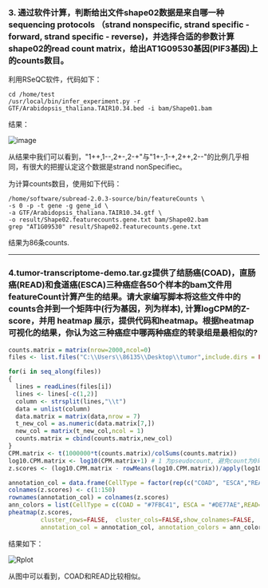 ### 3. 通过软件计算，判断给出文件shape02数据是来自哪一种sequencing protocols （strand nonspecific, strand specific - forward, strand specific - reverse)，并选择合适的参数计算shape02的read count matrix，给出AT1G09530基因(PIF3基因)上的counts数目。
利用RSeQC软件，代码如下：
```shell
cd /home/test
/usr/local/bin/infer_experiment.py -r GTF/Arabidopsis_thaliana.TAIR10.34.bed -i bam/Shape01.bam
```
结果：

![image](https://github.com/GodLemma/Bioinformatics/assets/162097106/59170ed7-5186-4c81-a34c-9e29a7e313c0)

从结果中我们可以看到，"1++,1--,2+-,2-+"与"1+-,1-+,2++,2--"的比例几乎相同，有很大的把握认定这个数据是strand nonSpecifiec。

为计算counts数目，使用如下代码：
```shell
/home/software/subread-2.0.3-source/bin/featureCounts \
-s 0 -p -t gene -g gene_id \
-a GTF/Arabidopsis_thaliana.TAIR10.34.gtf \
-o result/Shape02.featurecounts.gene.txt bam/Shape02.bam
grep "AT1G09530" result/Shape02.featurecounts.gene.txt
```
结果为86条counts.

---
### 4.tumor-transcriptome-demo.tar.gz提供了结肠癌(COAD)，直肠癌(READ)和食道癌(ESCA)三种癌症各50个样本的bam文件用featureCount计算产生的结果。请大家编写脚本将这些文件中的counts合并到一个矩阵中(行为基因，列为样本), 计算logCPM的Z-score，并用 heatmap 展示，提供代码和heatmap。根据heatmap可视化的结果，你认为这三种癌症中哪两种癌症的转录组是最相似的?

```R
counts.matrix = matrix(nrow=2000,ncol=0)
files <- list.files("C:\\Users\\86135\\Desktop\\tumor",include.dirs = FALSE,full.name = TRUE,recursive = TRUE)

for(i in seq_along(files))
{
  lines = readLines(files[i])
  lines <- lines[-c(1,2)]
  column <- strsplit(lines,"\\t")
  data = unlist(column)
  data.matrix = matrix(data,nrow = 7)
  t_new_col = as.numeric(data.matrix[7,])
  new_col = matrix(t_new_col,ncol = 1)
  counts.matrix = cbind(counts.matrix,new_col)
}
CPM.matrix <- t(1000000*t(counts.matrix)/colSums(counts.matrix))
log10.CPM.matrix <- log10(CPM.matrix+1) # 1 为pseudocount, 避免count为0时对数未定义的情况 
z.scores <- (log10.CPM.matrix - rowMeans(log10.CPM.matrix))/apply(log10.CPM.matrix,1,sd)

annotation_col = data.frame(CellType = factor(rep(c("COAD", "ESCA","READ"), c(50,50,50))))
colnames(z.scores) <- c(1:150)
rownames(annotation_col) = colnames(z.scores)
ann_colors = list(CellType = c(COAD = "#7FBC41", ESCA = "#DE77AE",READ="blue"))
pheatmap(z.scores, 
         cluster_rows=FALSE,  cluster_cols=FALSE,show_colnames=FALSE, 
         annotation_col = annotation_col, annotation_colors = ann_colors)
```
结果如下：

![Rplot](https://github.com/GodLemma/Bioinformatics/assets/162097106/62d34531-c8fe-4ac6-8578-6b7cfb21880b)

从图中可以看到，COAD和READ比较相似。
